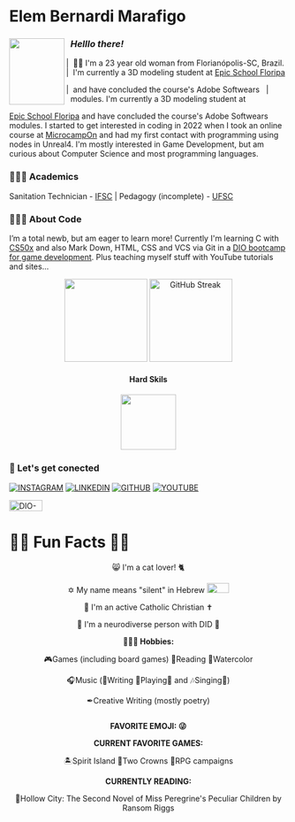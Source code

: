 # Elem Bernardi Marafigo

<div>
   <img align="left" height="120cm" width="100cm" src="https://github.com/elem3d/img/blob/main/Hi-there_Asuna-Watase.gif" />
   <h3><b><i>&nbsp&nbspHelllo there!</i></b></h3>
   |&nbsp&nbsp🧒🏽 I'm a 23 year old woman from Florianópolis-SC, Brazil.&nbsp |&nbsp&nbspI'm currently a 3D modeling student at <a href="https://epicschool.com.br/">Epic School Floripa</a>
</div>


<p>|&nbsp&nbspand have concluded the course's Adobe Softwears &nbsp |&nbsp&nbspmodules. I'm currently a 3D modeling student at </p>
<a href="https://epicschool.com.br/">Epic School Floripa</a> and have concluded the course's Adobe Softwears modules. I started to get interested in coding in 2022 when I took an online course at <a href="https://microcamp.eadplataforma.app/">MicrocampOn</a> and had my first contact with programming using nodes in Unreal4. I'm mostly interested in Game Development, but am curious about Computer Science and most programming languages.


### 👩🏽‍🎓 Academics

Sanitation Technician - [IFSC](https://www.ifsc.edu.br/)  |  Pedagogy (incomplete) - [UFSC](https://ufsc.br/)

### 👩🏽‍💻 About Code

I’m a total newb, but am eager to learn more! Currently I'm learning C with [CS50x](https://cs50.harvard.edu/x/2023/) and also Mark Down, HTML, CSS and VCS via Git in a [DIO bootcamp for game development](https://web.dio.me/track/potencia-tech-ifood-desenvolvimento-de-jogos?tab=about). Plus teaching myself stuff with YouTube tutorials and sites...


<div>
<p align="center">
<img height="150cm" src="https://github-readme-stats.vercel.app/api?username=elem3d&show_icons=true&theme=radical&rank_icon=github&card_width=150&border_radius=15&card" />
 <a href="https://git.io/streak-stats"><img height="150cm" src="https://streak-stats.demolab.com?user=elem3d&theme=radical&border_radius=15&exclude_days=Sun&card_width=350" alt="GitHub Streak" /></a>
</p>
</div>

<h4><p align="center"> <b>Hard Skils</b></p><h4>

<p align="center">

<img height="100cm" src="https://github.com/elem3d/img/blob/main/Donut00_radical.png" />

</p>

### 🔌 Let's get conected

[![INSTAGRAM](https://img.shields.io/badge/instagam-purpleyellow?style=for-the-badge&logo=instagram&logoColor=%23F7F011&labelColor=%231C0030&color=%231C0030)](https://www.instagram.com/elem3d/)
[![LINKEDIN](https://img.shields.io/badge/LinkedIn-purpleyellow?style=for-the-badge&logo=linkedin&logoColor=%23F7F011&labelColor=%231C0030&color=%231C0030)](https://www.linkedin.com/in/elem-bernardi-marafigo-4b13a8298/)
[![GITHUB](https://img.shields.io/badge/GitHub-purpleyellow?style=for-the-badge&logo=github&logoColor=%23F7F011&labelColor=%231C0030&color=%231C0030)](+https://github.com/elem3d)
[![YOUTUBE](https://img.shields.io/badge/youtube-purpleyellow?style=for-the-badge&logo=youtube&logoColor=%23F7F011&labelColor=%231C0030&color=%231C0030)](https://www.youtube.com/channel/UCch3yHMRzz0i22n9yEvHhjQ)

[<img alt="DIO-profile" height="20" width="60" src="https://ac-landing-pages-user-uploads-production.s3.amazonaws.com/0000051657/57a99613-e158-472a-8037-77895ee89923.png" />](https://www.dio.me/users/elem_marafigo)



# 🐱‍👓 Fun Facts 🐱‍💻

<p align="center">
😸 I'm a cat lover! 🐈
</p>
<p align="center">
✡ My name means "silent" in Hebrew 
<img height="18cm" width="40" src="https://github.com/elem3d/img/blob/main/Meu-nome-em-hebraico.jpg" />
</p>
<p align="center">
💒 I'm an active Catholic Christian ✝
 </p>
<p align="center">
🌈 I'm a neurodiverse person with DID 🧠

<p align="center">
<b>🤹🏽‍♀️ Hobbies:</b>
</p>
<p align="center">
🎮Games (including board games) 📖Reading 🎨Watercolor
 <p align="center">
🎧Music (🎼Writing 🎸Playing🎹 and 🎶Singing🎤)
<p align="center">
✒Creative Writing (mostly poetry)

<p align="center">
  <h2></h2>
</p>
<p align="center">
<b>FAVORITE EMOJI: 😜</b>
</p>
  
<p align="center">
<b>CURRENT FAVORITE GAMES:</b>
</p>

<p align="center">
🏝Spirit Island 👑Two Crowns 🎲RPG campaigns

<p align="center">
<b>CURRENTLY READING:</b>
</p>
<p align="center">
📘Hollow City: The Second Novel of Miss Peregrine's Peculiar Children by Ransom Riggs
</p>

<!---
elem3d/elem3d is a ✨ special ✨ repository because its `README.md` (this file) appears on your GitHub profile.
You can click the Preview link to take a look at your changes.
--->